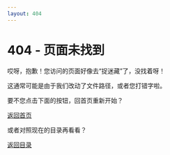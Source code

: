 ```yaml
---
layout: 404
---
```


# 404 - 页面未找到

哎呀，抱歉！您访问的页面好像去“捉迷藏”了，没找着呀！

这通常可能是由于我们改动了文件路径，或者您打错字啦。

要不您点击下面的按钮，回首页重新开始？

[返回首页](/)

或者对照现在的目录再看看？

[返回目录](/mu-lu)
